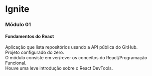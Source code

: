 # Ignite
### Módulo 01
#### Fundamentos do React

Aplicação que lista repositórios usando a API pública do GitHub.  
Projeto configurado do zero.  
O módulo consiste em ver/rever os conceitos do React/Programação Funcional.  
Houve uma leve introdução sobre o React DevTools.  
